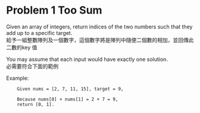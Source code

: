 # Problem 1 Too Sum


Given an array of integers, return indices of the two numbers such that they add up to a specific target.<br>
給予一組整數陣列及一個數字，這個數字將是陣列中隨便二個數的相加，並回傳此二數的key 值

You may assume that each input would have exactly one solution.<br>
必需要符合下面的範例

Example:

```
	Given nums = [2, 7, 11, 15], target = 9,

	Because nums[0] + nums[1] = 2 + 7 = 9,
	return [0, 1].
```


